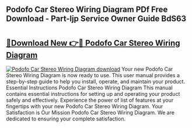 ## Podofo Car Stereo Wiring Diagram PDf Free Download - Part-ljp Service Owner Guide BdS63

# <h2><a href="http://dfrl6v.blite.top/?on=Podofo+Car+Stereo+Wiring+Diagram">🔗Download New 👉🔴 Podofo Car Stereo Wiring Diagram</a></h2>

[![Podofo Car Stereo Wiring Diagram download](https://i.imgur.com/lujVjoI.png)](http://dfrl6v.blite.top/?on=Podofo+Car+Stereo+Wiring+Diagram)
Your new Podofo Car Stereo Wiring Diagram is now ready to use. This user manual provides a step-by-step guide to help you install, operate, and maintain your product. Essential Instructions Podofo Car Stereo Wiring Diagram This manual contains essential instructions for setting up and operating your product safely and effectively. Experience the power of list of features at your fingertips with your new Podofo Car Stereo Wiring Diagram. Your Satisfaction is Our Mission Podofo Car Stereo Wiring Diagram. We are dedicated to ensuring your complete satisfaction.
